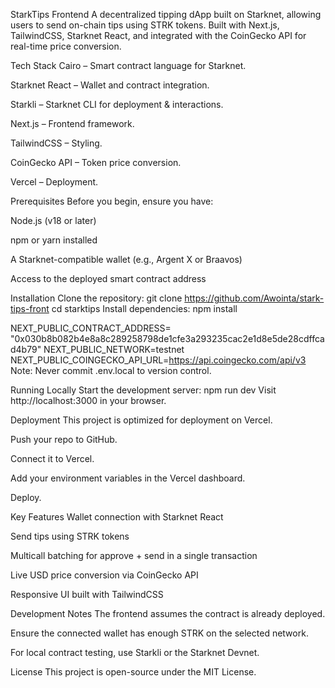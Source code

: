StarkTips Frontend
A decentralized tipping dApp built on Starknet, allowing users to send on-chain tips using STRK tokens. Built with Next.js, TailwindCSS, Starknet React, and integrated with the CoinGecko API for real-time price conversion.

Tech Stack
Cairo – Smart contract language for Starknet.

Starknet React – Wallet and contract integration.

Starkli – Starknet CLI for deployment & interactions.

Next.js – Frontend framework.

TailwindCSS – Styling.

CoinGecko API – Token price conversion.

Vercel – Deployment.

Prerequisites
Before you begin, ensure you have:

Node.js (v18 or later)

npm or yarn installed

A Starknet-compatible wallet (e.g., Argent X or Braavos)

Access to the deployed smart contract address

Installation
Clone the repository:
git clone https://github.com/Awointa/stark-tips-front
cd starktips
Install dependencies:
npm install



NEXT_PUBLIC_CONTRACT_ADDRESS= "0x030b8b082b4e8a8c289258798de1cfe3a293235cac2e1d8e5de28cdffcad4b79"
NEXT_PUBLIC_NETWORK=testnet
NEXT_PUBLIC_COINGECKO_API_URL=https://api.coingecko.com/api/v3
Note: Never commit .env.local to version control.

Running Locally
Start the development server:
npm run dev
Visit http://localhost:3000 in your browser.

Deployment
This project is optimized for deployment on Vercel.

Push your repo to GitHub.

Connect it to Vercel.

Add your environment variables in the Vercel dashboard.

Deploy.

Key Features
Wallet connection with Starknet React

Send tips using STRK tokens

Multicall batching for approve + send in a single transaction

Live USD price conversion via CoinGecko API

Responsive UI built with TailwindCSS

Development Notes
The frontend assumes the contract is already deployed.

Ensure the connected wallet has enough STRK on the selected network.

For local contract testing, use Starkli or the Starknet Devnet.

License
This project is open-source under the MIT License.